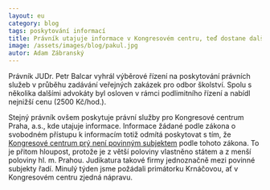 ```yaml
---
layout: eu
category: blog
tags: poskytování informací
title: Právník utajuje informace v Kongresovém centru, teď dostane další zakázku od Prahy
image: /assets/images/blog/pakul.jpg
autor: Adam Zábranský
---
```


Právník JUDr. Petr Balcar vyhrál výběrové řízení na poskytování právních služeb v průběhu zadávání veřejných zakázek pro odbor školství. Spolu s několika dalšími advokáty byl osloven v rámci podlimitního řízení a nabídl nejnižší cenu (2500 Kč/hod.).

Stejný právník ovšem poskytuje právní služby pro Kongresové centrum Praha, a.s., kde utajuje informace. Informace žádané podle zákona o svobodném přístupu k informacím totiž odmítá poskytovat s tím, že [Kongresové centrum prý není povinným subjektem](https://github.com/pirati-cz/KlubPraha/blob/master/spisy/2015/53-poskytovani-informaci-kongresovym-centrem/1-vyzva-kongresovemu-centru/odpoved.pdf) podle tohoto zákona. To je přitom hloupost, protože je z větší poloviny vlastněno státem a z menší poloviny hl. m. Prahou. Judikatura takové firmy jednoznačně mezi povinné subjekty řadí. Minulý týden jsme požádali primátorku Krnáčovou, ať v Kongresovém centru zjedná nápravu.
